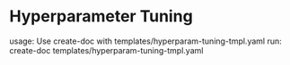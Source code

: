 # Hyperparameter Tuning

usage: Use create-doc with templates/hyperparam-tuning-tmpl.yaml
run: create-doc templates/hyperparam-tuning-tmpl.yaml
